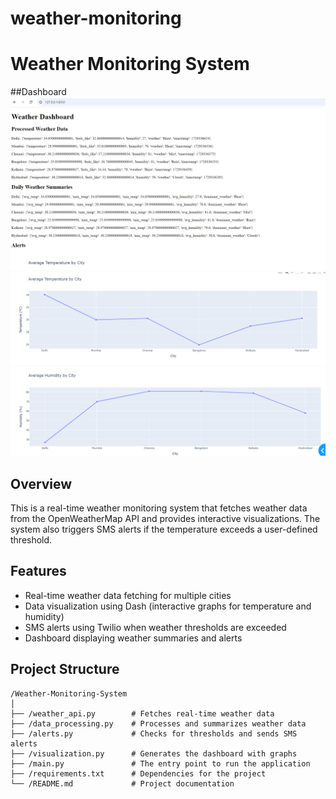 # weather-monitoring
# Weather Monitoring System
##Dashboard
![Dashboard](https://github.com/vishmeshram/weather-monitoring/blob/main/Screenshot%202024-10-19%20165111.png?raw=true)
![Dashboard](https://github.com/vishmeshram/weather-monitoring/blob/main/Screenshot%202024-10-19%20165144.png?raw=true)
![Dashboard](https://github.com/vishmeshram/weather-monitoring/blob/main/Screenshot%202024-10-19%20165203.png?raw=true)



## Overview
This is a real-time weather monitoring system that fetches weather data from the OpenWeatherMap API and provides interactive visualizations. The system also triggers SMS alerts if the temperature exceeds a user-defined threshold.

## Features
- Real-time weather data fetching for multiple cities
- Data visualization using Dash (interactive graphs for temperature and humidity)
- SMS alerts using Twilio when weather thresholds are exceeded
- Dashboard displaying weather summaries and alerts

## Project Structure
```plaintext
/Weather-Monitoring-System
│
├── /weather_api.py        # Fetches real-time weather data
├── /data_processing.py    # Processes and summarizes weather data
├── /alerts.py             # Checks for thresholds and sends SMS alerts
├── /visualization.py      # Generates the dashboard with graphs
├── /main.py               # The entry point to run the application
├── /requirements.txt      # Dependencies for the project
└── /README.md             # Project documentation



